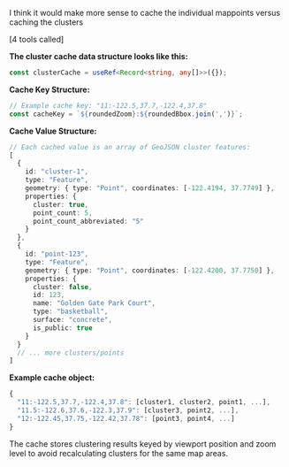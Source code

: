 I think it would make more sense to cache the individual mappoints versus caching the clusters


[4 tools called]

**The cluster cache data structure looks like this:**

```typescript
const clusterCache = useRef<Record<string, any[]>>({});
```

**Cache Key Structure:**
```typescript
// Example cache key: "11:-122.5,37.7,-122.4,37.8"
const cacheKey = `${roundedZoom}:${roundedBbox.join(',')}`;
```

**Cache Value Structure:**
```typescript
// Each cached value is an array of GeoJSON cluster features:
[
  {
    id: "cluster-1",
    type: "Feature",
    geometry: { type: "Point", coordinates: [-122.4194, 37.7749] },
    properties: {
      cluster: true,
      point_count: 5,
      point_count_abbreviated: "5"
    }
  },
  {
    id: "point-123",
    type: "Feature", 
    geometry: { type: "Point", coordinates: [-122.4200, 37.7750] },
    properties: {
      cluster: false,
      id: 123,
      name: "Golden Gate Park Court",
      type: "basketball",
      surface: "concrete",
      is_public: true
    }
  }
  // ... more clusters/points
]
```

**Example cache object:**
```typescript
{
  "11:-122.5,37.7,-122.4,37.8": [cluster1, cluster2, point1, ...],
  "11.5:-122.6,37.6,-122.3,37.9": [cluster3, point2, ...],
  "12:-122.45,37.75,-122.42,37.78": [point3, point4, ...]
}
```

The cache stores clustering results keyed by viewport position and zoom level to avoid recalculating clusters for the same map areas.
